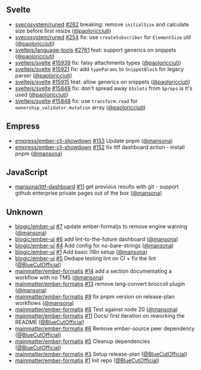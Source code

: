 ## Svelte

- [svecosystem/runed] [#262](https://github.com/svecosystem/runed/pull/262) breaking: remove `initialSize` and calculate size before first resize ([@paoloricciuti])
- [svecosystem/runed] [#254](https://github.com/svecosystem/runed/pull/254) fix: use `createSubscriber` for `ElementSize` util ([@paoloricciuti])
- [sveltejs/language-tools] [#2761](https://github.com/sveltejs/language-tools/pull/2761) feat: support generics on snippets ([@paoloricciuti])
- [sveltejs/svelte] [#15939](https://github.com/sveltejs/svelte/pull/15939) fix: falsy attachments types ([@paoloricciuti])
- [sveltejs/svelte] [#15921](https://github.com/sveltejs/svelte/pull/15921) fix: add `typeParams` to `SnippetBlock` for legacy parser ([@paoloricciuti])
- [sveltejs/svelte] [#15915](https://github.com/sveltejs/svelte/pull/15915) feat: allow generics on snippets ([@paoloricciuti])
- [sveltejs/svelte] [#15849](https://github.com/sveltejs/svelte/pull/15849) fix: don't spread away `$$slots` from `$props` is it's used ([@paoloricciuti])
- [sveltejs/svelte] [#15848](https://github.com/sveltejs/svelte/pull/15848) fix: use `transform.read` for `ownership_validator.mutation` array ([@paoloricciuti])

## Empress

- [empress/ember-cli-showdown] [#153](https://github.com/empress/ember-cli-showdown/pull/153) Update pnpm ([@mansona])
- [empress/ember-cli-showdown] [#152](https://github.com/empress/ember-cli-showdown/pull/152) fix lttf dashboard action - install pnpm ([@mansona])

## JavaScript

- [mansona/lttf-dashboard] [#11](https://github.com/mansona/lttf-dashboard/pull/11) get previous results with git - support github enterprise private pages out of the box ([@mansona])

## Unknown

- [blogic/ember-ui] [#7](https://github.com/blogic/ember-ui/pull/7) update ember-formatjs to remove engine warning ([@mansona])
- [blogic/ember-ui] [#6](https://github.com/blogic/ember-ui/pull/6) add lint-to-the-future dashboard ([@mansona])
- [blogic/ember-ui] [#4](https://github.com/blogic/ember-ui/pull/4) Add config for no-bare-strings ([@mansona])
- [blogic/ember-ui] [#1](https://github.com/blogic/ember-ui/pull/1) Add basic i18n setup ([@mansona])
- [blogic/ember-ui] [#5](https://github.com/blogic/ember-ui/pull/5) Dedupe testing lint on CI + fix the lint ([@BlueCutOfficial])
- [mainmatter/ember-formatjs] [#14](https://github.com/mainmatter/ember-formatjs/pull/14) add a section documentating a workflow with no TMS ([@mansona])
- [mainmatter/ember-formatjs] [#13](https://github.com/mainmatter/ember-formatjs/pull/13) remove lang-convert broccoli plugin ([@mansona])
- [mainmatter/ember-formatjs] [#9](https://github.com/mainmatter/ember-formatjs/pull/9) fix pnpm version on release-plan workflows ([@mansona])
- [mainmatter/ember-formatjs] [#8](https://github.com/mainmatter/ember-formatjs/pull/8) Test against node 20 ([@mansona])
- [mainmatter/ember-formatjs] [#11](https://github.com/mainmatter/ember-formatjs/pull/11) Docs/ first iteration on reworking the README ([@BlueCutOfficial])
- [mainmatter/ember-formatjs] [#6](https://github.com/mainmatter/ember-formatjs/pull/6) Remove ember-source peer dependency ([@BlueCutOfficial])
- [mainmatter/ember-formatjs] [#5](https://github.com/mainmatter/ember-formatjs/pull/5) Cleanup dependencies ([@BlueCutOfficial])
- [mainmatter/ember-formatjs] [#3](https://github.com/mainmatter/ember-formatjs/pull/3) Setup release-plan ([@BlueCutOfficial])
- [mainmatter/ember-formatjs] [#1](https://github.com/mainmatter/ember-formatjs/pull/1) Init repo ([@BlueCutOfficial])

[@BlueCutOfficial]: https://github.com/BlueCutOfficial
[@mansona]: https://github.com/mansona
[@paoloricciuti]: https://github.com/paoloricciuti
[blogic/ember-ui]: https://github.com/blogic/ember-ui
[empress/ember-cli-showdown]: https://github.com/empress/ember-cli-showdown
[mainmatter/ember-formatjs]: https://github.com/mainmatter/ember-formatjs
[mansona/lttf-dashboard]: https://github.com/mansona/lttf-dashboard
[svecosystem/runed]: https://github.com/svecosystem/runed
[sveltejs/language-tools]: https://github.com/sveltejs/language-tools
[sveltejs/svelte]: https://github.com/sveltejs/svelte
